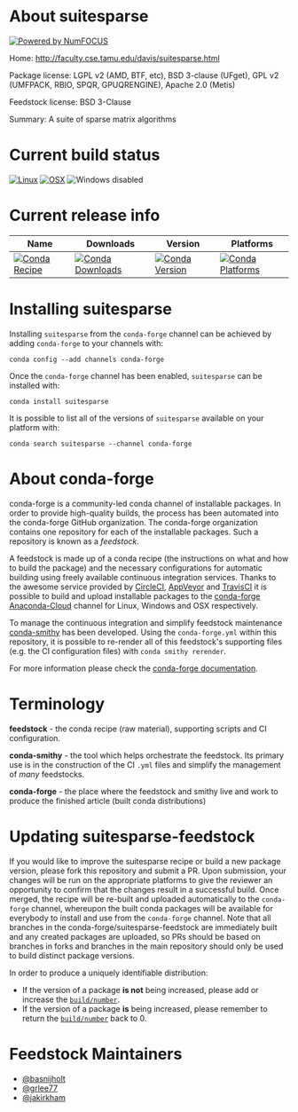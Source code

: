 About suitesparse
=================

[![Powered by NumFOCUS](https://img.shields.io/badge/powered%20by-NumFOCUS-orange.svg?style=flat&colorA=E1523D&colorB=007D8A)](http://numfocus.org)

Home: http://faculty.cse.tamu.edu/davis/suitesparse.html

Package license: LGPL v2 (AMD, BTF, etc), BSD 3-clause (UFget), GPL v2 (UMFPACK, RBIO, SPQR, GPUQRENGINE), Apache 2.0 (Metis)

Feedstock license: BSD 3-Clause

Summary: A suite of sparse matrix algorithms



Current build status
====================

[![Linux](https://img.shields.io/circleci/project/github/conda-forge/suitesparse-feedstock/master.svg?label=Linux)](https://circleci.com/gh/conda-forge/suitesparse-feedstock)
[![OSX](https://img.shields.io/travis/conda-forge/suitesparse-feedstock/master.svg?label=macOS)](https://travis-ci.org/conda-forge/suitesparse-feedstock)
![Windows disabled](https://img.shields.io/badge/Windows-disabled-lightgrey.svg)

Current release info
====================

| Name | Downloads | Version | Platforms |
| --- | --- | --- | --- |
| [![Conda Recipe](https://img.shields.io/badge/recipe-suitesparse-green.svg)](https://anaconda.org/conda-forge/suitesparse) | [![Conda Downloads](https://img.shields.io/conda/dn/conda-forge/suitesparse.svg)](https://anaconda.org/conda-forge/suitesparse) | [![Conda Version](https://img.shields.io/conda/vn/conda-forge/suitesparse.svg)](https://anaconda.org/conda-forge/suitesparse) | [![Conda Platforms](https://img.shields.io/conda/pn/conda-forge/suitesparse.svg)](https://anaconda.org/conda-forge/suitesparse) |

Installing suitesparse
======================

Installing `suitesparse` from the `conda-forge` channel can be achieved by adding `conda-forge` to your channels with:

```
conda config --add channels conda-forge
```

Once the `conda-forge` channel has been enabled, `suitesparse` can be installed with:

```
conda install suitesparse
```

It is possible to list all of the versions of `suitesparse` available on your platform with:

```
conda search suitesparse --channel conda-forge
```


About conda-forge
=================

conda-forge is a community-led conda channel of installable packages.
In order to provide high-quality builds, the process has been automated into the
conda-forge GitHub organization. The conda-forge organization contains one repository
for each of the installable packages. Such a repository is known as a *feedstock*.

A feedstock is made up of a conda recipe (the instructions on what and how to build
the package) and the necessary configurations for automatic building using freely
available continuous integration services. Thanks to the awesome service provided by
[CircleCI](https://circleci.com/), [AppVeyor](https://www.appveyor.com/)
and [TravisCI](https://travis-ci.org/) it is possible to build and upload installable
packages to the [conda-forge](https://anaconda.org/conda-forge)
[Anaconda-Cloud](https://anaconda.org/) channel for Linux, Windows and OSX respectively.

To manage the continuous integration and simplify feedstock maintenance
[conda-smithy](https://github.com/conda-forge/conda-smithy) has been developed.
Using the ``conda-forge.yml`` within this repository, it is possible to re-render all of
this feedstock's supporting files (e.g. the CI configuration files) with ``conda smithy rerender``.

For more information please check the [conda-forge documentation](https://conda-forge.org/docs/).

Terminology
===========

**feedstock** - the conda recipe (raw material), supporting scripts and CI configuration.

**conda-smithy** - the tool which helps orchestrate the feedstock.
                   Its primary use is in the construction of the CI ``.yml`` files
                   and simplify the management of *many* feedstocks.

**conda-forge** - the place where the feedstock and smithy live and work to
                  produce the finished article (built conda distributions)


Updating suitesparse-feedstock
==============================

If you would like to improve the suitesparse recipe or build a new
package version, please fork this repository and submit a PR. Upon submission,
your changes will be run on the appropriate platforms to give the reviewer an
opportunity to confirm that the changes result in a successful build. Once
merged, the recipe will be re-built and uploaded automatically to the
`conda-forge` channel, whereupon the built conda packages will be available for
everybody to install and use from the `conda-forge` channel.
Note that all branches in the conda-forge/suitesparse-feedstock are
immediately built and any created packages are uploaded, so PRs should be based
on branches in forks and branches in the main repository should only be used to
build distinct package versions.

In order to produce a uniquely identifiable distribution:
 * If the version of a package **is not** being increased, please add or increase
   the [``build/number``](https://conda.io/docs/user-guide/tasks/build-packages/define-metadata.html#build-number-and-string).
 * If the version of a package **is** being increased, please remember to return
   the [``build/number``](https://conda.io/docs/user-guide/tasks/build-packages/define-metadata.html#build-number-and-string)
   back to 0.

Feedstock Maintainers
=====================

* [@basnijholt](https://github.com/basnijholt/)
* [@grlee77](https://github.com/grlee77/)
* [@jakirkham](https://github.com/jakirkham/)

